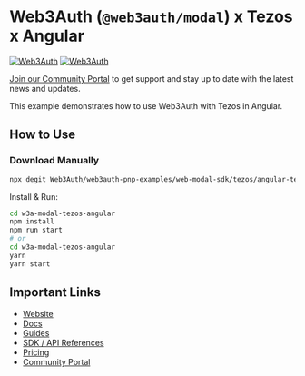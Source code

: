 # Web3Auth (`@web3auth/modal`) x Tezos x Angular

[![Web3Auth](https://img.shields.io/badge/Web3Auth-SDK-blue)](https://web3auth.io/docs/sdk/web/modal/)
[![Web3Auth](https://img.shields.io/badge/Web3Auth-Community-cyan)](https://community.web3auth.io)

[Join our Community Portal](https://community.web3auth.io/) to get support and stay up to date with the latest news and updates.

This example demonstrates how to use Web3Auth with Tezos in Angular.

## How to Use

### Download Manually

```bash
npx degit Web3Auth/web3auth-pnp-examples/web-modal-sdk/tezos/angular-tezos-modal-example w3a-modal-tezos-angular
```

Install & Run:

```bash
cd w3a-modal-tezos-angular
npm install
npm run start
# or
cd w3a-modal-tezos-angular
yarn
yarn start
```

## Important Links

- [Website](https://web3auth.io)
- [Docs](https://web3auth.io/docs)
- [Guides](https://web3auth.io/docs/guides)
- [SDK / API References](https://web3auth.io/docs/sdk)
- [Pricing](https://web3auth.io/pricing.html)
- [Community Portal](https://community.web3auth.io)